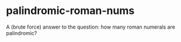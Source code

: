 # palindromic-roman-nums
A (brute force) answer to the question: how many roman numerals are palindromic?
